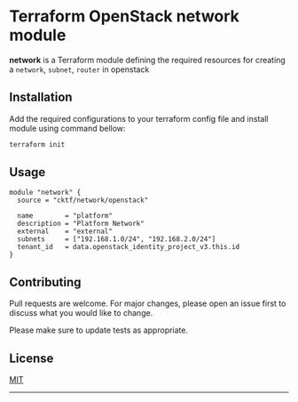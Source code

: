 # Terraform OpenStack network module

**network** is a Terraform module defining the required resources for creating a `network`, `subnet`, `router` in openstack

## Installation

Add the required configurations to your terraform config file and install module using command bellow:

```bash
terraform init
```

## Usage

```hcl
module "network" {
  source = "cktf/network/openstack"

  name        = "platform"
  description = "Platform Network"
  external    = "external"
  subnets     = ["192.168.1.0/24", "192.168.2.0/24"]
  tenant_id   = data.openstack_identity_project_v3.this.id
}
```

## Contributing

Pull requests are welcome. For major changes, please open an issue first to discuss what you would like to change.

Please make sure to update tests as appropriate.

## License

[MIT]()

---
